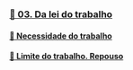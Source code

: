 ### [📑 03. Da lei do trabalho](#lde.3.03)
#### [📃 Necessidade do trabalho](#lde.3.03.1)
#### [📃 Limite do trabalho. Repouso](#lde.3.03.2)
